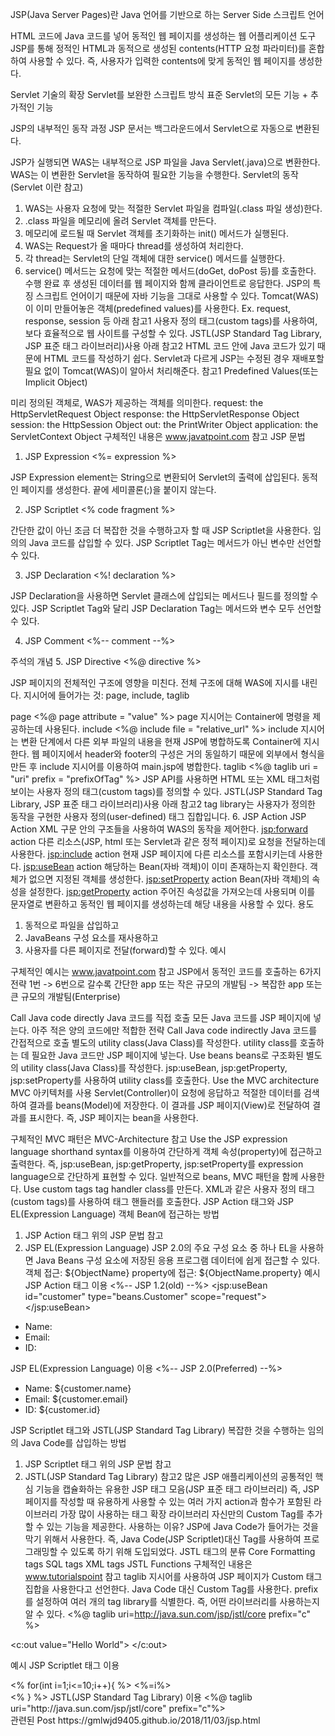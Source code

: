 JSP(Java Server Pages)란
Java 언어를 기반으로 하는 Server Side 스크립트 언어

HTML 코드에 Java 코드를 넣어 동적인 웹 페이지를 생성하는 웹 어플리케이션 도구
JSP를 통해 정적인 HTML과 동적으로 생성된 contents(HTTP 요청 파라미터)를 혼합하여 사용할 수 있다.
즉, 사용자가 입력한 contents에 맞게 동적인 웹 페이지를 생성한다.

Servlet 기술의 확장
Servlet를 보완한 스크립트 방식 표준
Servlet의 모든 기능 + 추가적인 기능

JSP의 내부적인 동작 과정
JSP 문서는 백그라운드에서 Servlet으로 자동으로 변환된다.

JSP가 실행되면 WAS는 내부적으로 JSP 파일을 Java Servlet(.java)으로 변환한다.
WAS는 이 변환한 Servlet을 동작하여 필요한 기능을 수행한다.
Servlet의 동작 (Servlet 이란 참고)
1) WAS는 사용자 요청에 맞는 적절한 Servlet 파일을 컴파일(.class 파일 생성)한다.
2) .class 파일을 메모리에 올려 Servlet 객체를 만든다.
3) 메모리에 로드될 때 Servlet 객체를 초기화하는 init() 메서드가 실행된다.
4) WAS는 Request가 올 때마다 thread를 생성하여 처리한다.
5) 각 thread는 Servlet의 단일 객체에 대한 service() 메서드를 실행한다.
6) service() 메서드는 요청에 맞는 적절한 메서드(doGet, doPost 등)를 호출한다.
수행 완료 후 생성된 데이터를 웹 페이지와 함께 클라이언트로 응답한다.
JSP의 특징
스크립트 언어이기 때문에 자바 기능을 그대로 사용할 수 있다.
Tomcat(WAS)이 이미 만들어놓은 객체(predefined values)를 사용한다.
Ex. request, response, session 등
아래 참고1
사용자 정의 태그(custom tags)를 사용하여, 보다 효율적으로 웹 사이트를 구성할 수 있다.
JSTL(JSP Standard Tag Library, JSP 표준 태그 라이브러리)사용
아래 참고2
HTML 코드 안에 Java 코드가 있기 때문에 HTML 코드를 작성하기 쉽다.
Servlet과 다르게 JSP는 수정된 경우 재배포할 필요 없이 Tomcat(WAS)이 알아서 처리해준다.
참고1 Predefined Values(또는 Implicit Object)

미리 정의된 객체로, WAS가 제공하는 객체를 의미한다.
request: the HttpServletRequest Object
response: the HttpServletResponse Object
session: the HttpSession Object
out: the PrintWriter Object
application: the ServletContext Object
구체적인 내용은 www.javatpoint.com 참고
JSP 문법
1. JSP Expression
<%= expression %>

JSP Expression element는 String으로 변환되어 Servlet의 출력에 삽입된다.
동적인 페이지를 생성한다.
끝에 세미콜론(;)을 붙이지 않는다.

2. JSP Scriptlet
<% code fragment %>

간단한 값이 아닌 조금 더 복잡한 것을 수행하고자 할 때 JSP Scriptlet을 사용한다.
임의의 Java 코드를 삽입할 수 있다.
JSP Scriptlet Tag는 메서드가 아닌 변수만 선언할 수 있다.

3. JSP Declaration
<%! declaration %>

JSP Declaration을 사용하면 Servlet 클래스에 삽입되는 메서드나 필드를 정의할 수 있다.
JSP Scriptlet Tag와 달리 JSP Declaration Tag는 메서드와 변수 모두 선언할 수 있다.

4. JSP Comment
<%-- comment --%>

주석의 개념
5. JSP Directive
<%@ directive %>

JSP 페이지의 전체적인 구조에 영향을 미친다.
전체 구조에 대해 WAS에 지시를 내린다.
지시어에 들어가는 것: page, include, taglib

page
<%@ page attribute = "value" %>
page 지시어는 Container에 명령을 제공하는데 사용된다.
include
<%@ include file = "relative_url" %>
include 지시어는 변환 단계에서 다른 외부 파일의 내용을 현재 JSP에 병합하도록 Container에 지시한다.
웹 페이지에서 header와 footer의 구성은 거의 동일하기 때문에 외부에서 형식을 만든 후 include 지시어를 이용하여 main.jsp에 병합한다.
taglib
<%@ taglib uri = "uri" prefix = "prefixOfTag" %>
JSP API를 사용하면 HTML 또는 XML 태그처럼 보이는 사용자 정의 태그(custom tags)를 정의할 수 있다.
JSTL(JSP Standard Tag Library, JSP 표준 태그 라이브러리)사용
아래 참고2
tag library는 사용자가 정의한 동작을 구현한 사용자 정의(user-defined) 태그 집합입니다.
6. JSP Action
JSP Action XML 구문 안의 구조들을 사용하여 WAS의 동작을 제어한다.
<jsp:forward> action
다른 리소스(JSP, html 또는 Servlet과 같은 정적 페이지)로 요청을 전달하는데 사용한다.
<jsp:include> action
현재 JSP 페이지에 다른 리소스를 포함시키는데 사용한다.
<jsp:useBean> action
해당하는 Bean(자바 객체)이 이미 존재하는지 확인한다.
객체가 없으면 지정된 객체를 생성한다.
<jsp:setProperty> action
Bean(자바 객체)의 속성을 설정한다.
<jsp:getProperty> action
주어진 속성값을 가져오는데 사용되며 이를 문자열로 변환하고 동적인 웹 페이지를 생성하는데 해당 내용을 사용할 수 있다.
용도
1) 동적으로 파일을 삽입하고
2) JavaBeans 구성 요소를 재사용하고
3) 사용자를 다른 페이지로 전달(forward)할 수 있다.
예시

구체적인 예시는 www.javatpoint.com 참고
JSP에서 동적인 코드를 호출하는 6가지 전략
1번 -> 6번으로 갈수록
간단한 app 또는 작은 규모의 개발팀 -> 복잡한 app 또는 큰 규모의 개발팀(Enterprise)

Call Java code directly
Java 코드를 직접 호출
모든 Java 코드를 JSP 페이지에 넣는다.
아주 적은 양의 코드에만 적합한 전략
Call Java code indirectly
Java 코드를 간접적으로 호출
별도의 utility class(Java Class)를 작성한다.
utility class를 호출하는 데 필요한 Java 코드만 JSP 페이지에 넣는다.
Use beans
beans로 구조화된 별도의 utility class(Java Class)를 작성한다.
jsp:useBean, jsp:getProperty, jsp:setProperty를 사용하여 utility class를 호출한다.
Use the MVC architecture
MVC 아키텍처를 사용
Servlet(Controller)이 요청에 응답하고 적절한 데이터를 검색하여 결과를 beans(Model)에 저장한다.
이 결과를 JSP 페이지(View)로 전달하여 결과를 표시한다.
즉, JSP 페이지는 bean을 사용한다.

구체적인 MVC 패턴은 MVC-Architecture 참고
Use the JSP expression language
shorthand syntax를 이용하여 간단하게 객체 속성(property)에 접근하고 출력한다.
즉, jsp:useBean, jsp:getProperty, jsp:setProperty를 expression language으로 간단하게 표현할 수 있다.
일반적으로 beans, MVC 패턴을 함께 사용한다.
Use custom tags
tag handler class를 만든다.
XML과 같은 사용자 정의 태그(custom tags)를 사용하여 태그 핸들러를 호출한다.
JSP Action 태그와 JSP EL(Expression Language)
객체 Bean에 접근하는 방법

1. JSP Action 태그
위의 JSP 문법 참고
2. JSP EL(Expression Language)
JSP 2.0의 주요 구성 요소 중 하나
EL을 사용하면 Java Beans 구성 요소에 저장된 응용 프로그램 데이터에 쉽게 접근할 수 있다.
객체 접근: ${ObjectName}
property에 접근: ${ObjectName.property}
예시
JSP Action 태그 이용
<%-- JSP 1.2(old) --%>
<jsp:useBean id="customer" type="beans.Customer" scope="request"> 
</jsp:useBean>

<ul>
  <li>Name: <jsp:getProperty name="customer" property="name" /></li>
  <li>Email: <jsp:getProperty name="customer" property="email" /></li>  
  <li>ID: <jsp:getProperty name="customer" property="id" /></li>
</ul>  
JSP EL(Expression Language) 이용
<%-- JSP 2.0(Preferred)  --%>
<ul>
  <li>Name: ${customer.name}</li>
  <li>Email: ${customer.email}</li>  
  <li>ID: ${customer.id}</li>
</ul> 
JSP Scriptlet 태그와 JSTL(JSP Standard Tag Library)
복잡한 것을 수행하는 임의의 Java Code를 삽입하는 방법

1. JSP Scriptlet 태그
위의 JSP 문법 참고
2. JSTL(JSP Standard Tag Library) 참고2
많은 JSP 애플리케이션의 공통적인 핵심 기능을 캡슐화하는 유용한 JSP 태그 모음(JSP 표준 태그 라이브러리)
즉, JSP 페이지를 작성할 때 유용하게 사용할 수 있는 여러 가지 action과 함수가 포함된 라이브러리
가장 많이 사용하는 태그 확장 라이브러리
자신만의 Custom Tag를 추가할 수 있는 기능을 제공한다.
사용하는 이유?
JSP에 Java Code가 들어가는 것을 막기 위해서 사용한다.
즉, Java Code(JSP Scriptlet)대신 Tag를 사용하여 프로그래밍할 수 있도록 하기 위해 도입되었다.
JSTL 태그의 분류
Core
Formatting tags
SQL tags
XML tags
JSTL Functions
구체적인 내용은 www.tutorialspoint 참고
taglib 지시어를 사용하여 JSP 페이지가 Custom 태그 집합을 사용한다고 선언한다.
Java Code 대신 Custom Tag를 사용한다.
prefix를 설정하여 여러 개의 tag library를 식별한다.
즉, 어떤 라이브러리를 사용하는지 알 수 있다.
<%@ taglib uri=http://java.sun.com/jsp/jstl/core prefix="c" %> 

<c:out value="Hello World"> </c:out>
<!-- Similar to the way <%= "Hello World" %> works -->
예시
JSP Scriptlet 태그 이용
<html>
<head>
<title>Count to 10 in JSP scriptlet</title>
</head>
<body>
   <%
      for(int i=1;i<=10;i++){
   %>
   <%=i%><br/>
   <%
      }
   %>
</body>
</html>
JSTL(JSP Standard Tag Library) 이용
<%@ taglib uri="http://java.sun.com/jsp/jstl/core" prefix="c"%>
<html>
<head>
<title>Count to 10 Example (using JSTL)</title>
</head>
<body>
   <c:forEach var="i" begin="1" end="10" step="1">
      <c:out value="${i}"/>
      <br/>
   </c:forEach>
</body>
</html>
관련된 Post
https://gmlwjd9405.github.io/2018/11/03/jsp.html
